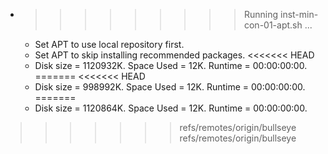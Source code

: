 * >>>>>>>>> Running inst-min-con-01-apt.sh ...
  * Set APT to use local repository first.
  * Set APT to skip installing recommended packages.
<<<<<<< HEAD
  * Disk size = 1120932K. Space Used = 12K. Runtime = 00:00:00:00.
=======
<<<<<<< HEAD
  * Disk size = 998992K. Space Used = 12K. Runtime = 00:00:00:00.
=======
  * Disk size = 1120864K. Space Used = 12K. Runtime = 00:00:00:00.
>>>>>>> refs/remotes/origin/bullseye
>>>>>>> refs/remotes/origin/bullseye
